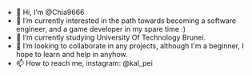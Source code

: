 - 👋 Hi, I’m @Chia9666
- 👀 I’m currently interested in the path towards becoming a software engineer, and a game developer in my spare time :)
- 🌱 I’m currently studying University Of Technology Brunei.
- 💞️ I’m looking to collaborate in any projects, although I'm a beginner, I hope to learn and help in anyhow. 
- 📫 How to reach me, instagram: @kal_pei

<!---
Chia9666/Chia9666 is a ✨ special ✨ repository because its `README.md` (this file) appears on your GitHub profile.
You can click the Preview link to take a look at your changes.
--->
